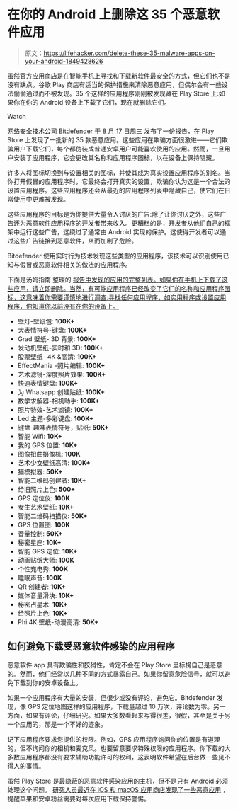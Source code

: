 # 在你的 Android 上删除这 35 个恶意软件应用

> 原文：<https://lifehacker.com/delete-these-35-malware-apps-on-your-android-1849428626>

虽然官方应用商店是在智能手机上寻找和下载新软件最安全的方式，但它们也不是没有缺点。谷歌 Play 商店有适当的保护措施来清除恶意应用，但偶尔会有一些设法偷偷通过而不被发现。35 个这样的应用程序刚刚被发现藏在 Play Store 上:如果你在你的 Android 设备上下载了它们，现在就删除它们。

Watch

[网络安全技术公司 Bitdefender 于 8 月 17 日周三](https://www.bitdefender.com/blog/labs/real-time-behavior-based-detection-on-android-reveal-dozens-of-malicious-apps-on-google-play-store/) 发布了一份报告，在 Play Store 上发现了一批新的 35 款恶意应用。这些应用在欺骗方面很激进——它们欺骗用户下载它们，每个都伪装成普通安卓用户可能喜欢使用的应用。然而，一旦用户安装了应用程序，它会更改其名称和应用程序图标，以在设备上保持隐藏。

许多人将图标切换到与设置相关的图标，并使其成为真实设置应用程序的别名。当你打开假冒的应用程序时，它最终会打开真实的设置，欺骗你认为这是一个合法的设置应用程序。这些应用程序还会从最近的应用程序列表中隐藏自己，使它们在日常使用中更难被发现。

这些应用程序的目标是为你提供大量令人讨厌的广告:除了让你讨厌之外，这些广告还为恶意软件应用程序的开发者带来收入。更糟糕的是，开发者从他们自己的框架中运行这些广告，这绕过了通常由 Android 实现的保护。这使得开发者可以通过这些广告链接到恶意软件，从而加剧了危险。

Bitdefender 使用实时行为技术发现这些类型的应用程序，该技术可以识别使用已知与假冒或恶意软件相关的做法的应用程序。

下面是汤姆指南 整理的 [报告中发现的应用的完整列表。如果你在手机上下载了这些应用，请立即删除。当然，有可能应用程序已经改变了它们的名称和应用程序图标，这意味着你需要谨慎地进行调查:寻找任何应用程序，如实用程序或设置应用程序，你知道你以前没有在你的设备上。](https://www.tomsguide.com/news/these-35-malicious-android-apps-have-infected-millions-delete-them-now)

*   壁灯-壁纸包: **100K+**
*   大表情符号-键盘: **100K+**
*   Grad 壁纸- 3D 背景: **100K+**
*   发动机壁纸-实时和 3D: **100K+**
*   股票壁纸- 4K &高清: **100K+**
*   EffectMania -照片编辑: **100K+**
*   艺术滤镜-深度照片效果: **100K+**
*   快速表情键盘: **100K+**
*   为 Whatsapp 创建贴纸: **100K+**
*   数学求解器-相机助手: **100K+**
*   照片特效-艺术滤镜: **100K+**
*   Led 主题-多彩键盘: **100K+**
*   键盘-趣味表情符号，贴纸: **50K+**
*   智能 Wifi: **10K+**
*   我的 GPS 位置: **10K+**
*   图像扭曲摄像机: **100K**
*   艺术少女壁纸高清: **100K+**
*   猫模拟器: **50K+**
*   智能二维码创建者: **10K+**
*   给旧照片上色: **500+**
*   GPS 定位仪: **100K**
*   女生艺术壁纸: **10K+**
*   智能二维码扫描仪: **50K+**
*   GPS 位置图: **100K**
*   音量控制: **50K+**
*   秘密星座: **10K+**
*   智能 GPS 定位: **10K+**
*   动画贴纸大师: **100K**
*   个性充电秀: **100K**
*   睡眠声音: **100K**
*   QR 创建者: **10K+**
*   媒体音量滑块: **10K+**
*   秘密占星术: **10K+**
*   给照片上色: **10K+**
*   Phi 4K 壁纸-动漫高清: **50K+**

## 如何避免下载受恶意软件感染的应用程序

恶意软件 app 具有欺骗性和狡猾性，肯定不会在 Play Store 里标榜自己是恶意的。然而，他们经常以几种不同的方式暴露自己。如果你留意危险信号，就可以避免下载到你的安卓设备上。

如果一个应用程序有大量的安装，但很少或没有评论，避免它。Bitdefender 发现，像 GPS 定位地图这样的应用程序，下载量超过 10 万次，评论数为零。另一方面，如果有评论，仔细研究。如果大多数看起来写得很差，很假，甚至是关于另一个应用的，那是一个不好的迹象。

记下应用程序要求您提供的权限。例如，GPS 应用程序询问你的位置是有道理的，但不询问你的相机和麦克风。也要留意要求特殊权限的应用程序。你下载的大多数应用程序都没有要求辅助功能许可的权利，这表明软件希望在后台做一些见不得人的事情。

虽然 Play Store 是最隐蔽的恶意软件感染应用的主机，但不是只有 Android 必须处理这个问题。 [研究人员最近在 iOS 和 macOS 应用商店发现了一些恶意应用](https://lifehacker.com/great-now-the-apple-app-store-has-malware-too-1849386738) ，提醒苹果和安卓粉丝需要对每次应用下载保持警惕。